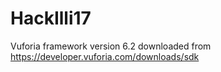 # HackIlli17
Vuforia framework version 6.2 downloaded from https://developer.vuforia.com/downloads/sdk

